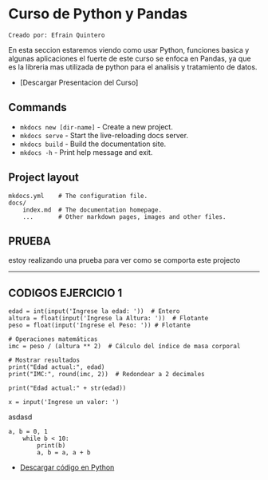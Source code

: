# Curso de Python y Pandas
`Creado por: Efrain Quintero`

En esta seccion estaremos viendo como usar Python, funciones basica y algunas aplicaciones
el fuerte de este curso se enfoca en Pandas, ya que es la libreria mas utilizada de python para el
analisis y tratamiento de datos.


<!-- - [Descargar Presentacion del Curso](downloads/Capacitacion Python.pptx) -->
- [Descargar Presentacion del Curso]


## Commands

* `mkdocs new [dir-name]` - Create a new project.
* `mkdocs serve` - Start the live-reloading docs server.
* `mkdocs build` - Build the documentation site.
* `mkdocs -h` - Print help message and exit.

## Project layout

    mkdocs.yml    # The configuration file.
    docs/
        index.md  # The documentation homepage.
        ...       # Other markdown pages, images and other files.

## PRUEBA
estoy realizando una prueba para ver como se comporta este projecto

---

## CODIGOS EJERCICIO 1
    edad = int(input('Ingrese la edad: '))  # Entero
    altura = float(input('Ingrese la Altura: '))  # Flotante
    peso = float(input('Ingrese el Peso: ')) # Flotante

    # Operaciones matemáticas
    imc = peso / (altura ** 2)  # Cálculo del índice de masa corporal

    # Mostrar resultados
    print("Edad actual:", edad)
    print("IMC:", round(imc, 2))  # Redondear a 2 decimales

    print("Edad actual:" + str(edad))

    x = input('Ingrese un valor: ')

asdasd


    a, b = 0, 1
        while b < 10:
            print(b)
            a, b = a, a + b
            



- [Descargar código en Python](downloads/Ejercicio_1.py)

